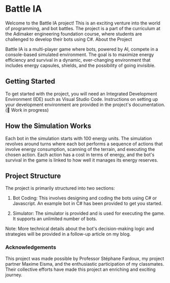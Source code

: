 # Battle IA

Welcome to the Battle IA project! This is an exciting venture into the world of  programming, and bot battles. The project is a part of the curriculum at the Adimaker engineering foundation course, where students are challenged to develop their bots using C#.
About the Project

Battle IA is a multi-player game where bots, powered by AI, compete in a console-based simulated environment. The goal is to maximize energy efficiency and survival in a dynamic, ever-changing environment that includes energy capsules, shields, and the possibility of going invisible.
## Getting Started

To get started with the project, you will need an Integrated Development Environment (IDE) such as Visual Studio Code. Instructions on setting up your development environment are provided in the project's documentation. (🚧 Work in progress)
## How the Simulation Works

Each bot in the simulation starts with 100 energy units. The simulation revolves around turns where each bot performs a sequence of actions that involve energy consumption, scanning of the terrain, and executing the chosen action. Each action has a cost in terms of energy, and the bot's survival in the game is linked to how well it manages its energy reserves.
## Project Structure

The project is primarily structured into two sections:

1)  Bot Coding: This involves designing and coding the bots using C# or Javascript. An example bot in C# has been provided to get you started.

2)  Simulator: The simulator is provided and is used for executing the game. It supports an unlimited number of bots.

Note: More technical details about the bot's decision-making logic and strategies will be provided in a follow-up article on my blog.

### Acknowledgements

This project was made possible by Professor Stéphane Fardoux, my project partner Maxime Eisma, and the enthusiastic participation of my classmates. Their collective efforts have made this project an enriching and exciting journey.

